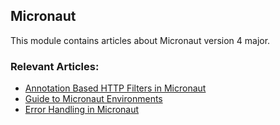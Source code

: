 ## Micronaut

This module contains articles about Micronaut version 4 major.

### Relevant Articles:
- [Annotation Based HTTP Filters in Micronaut](https://www.baeldung.com/micronaut-annotated-http-filters)
- [Guide to Micronaut Environments](https://www.baeldung.com/java-micronaut-env-guide)
- [Error Handling in Micronaut](https://www.baeldung.com/micronaut-error-handling)
